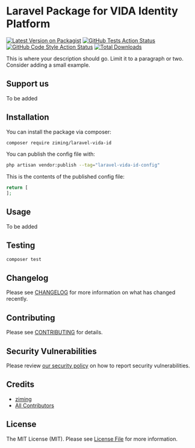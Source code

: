 # Laravel Package for VIDA Identity Platform

[![Latest Version on Packagist](https://img.shields.io/packagist/v/ziming/laravel-vida-id.svg?style=flat-square)](https://packagist.org/packages/ziming/laravel-vida-id)
[![GitHub Tests Action Status](https://img.shields.io/github/actions/workflow/status/ziming/laravel-vida-id/run-tests.yml?branch=main&label=tests&style=flat-square)](https://github.com/ziming/laravel-vida-id/actions?query=workflow%3Arun-tests+branch%3Amain)
[![GitHub Code Style Action Status](https://img.shields.io/github/actions/workflow/status/ziming/laravel-vida-id/fix-php-code-style-issues.yml?branch=main&label=code%20style&style=flat-square)](https://github.com/ziming/laravel-vida-id/actions?query=workflow%3A"Fix+PHP+code+style+issues"+branch%3Amain)
[![Total Downloads](https://img.shields.io/packagist/dt/ziming/laravel-vida-id.svg?style=flat-square)](https://packagist.org/packages/ziming/laravel-vida-id)

This is where your description should go. Limit it to a paragraph or two. Consider adding a small example.

## Support us

To be added 

## Installation

You can install the package via composer:

```bash
composer require ziming/laravel-vida-id
```
You can publish the config file with:

```bash
php artisan vendor:publish --tag="laravel-vida-id-config"
```

This is the contents of the published config file:

```php
return [
];
```

## Usage

To be added

## Testing

```bash
composer test
```

## Changelog

Please see [CHANGELOG](CHANGELOG.md) for more information on what has changed recently.

## Contributing

Please see [CONTRIBUTING](CONTRIBUTING.md) for details.

## Security Vulnerabilities

Please review [our security policy](../../security/policy) on how to report security vulnerabilities.

## Credits

- [ziming](https://github.com/ziming)
- [All Contributors](../../contributors)

## License

The MIT License (MIT). Please see [License File](LICENSE.md) for more information.
